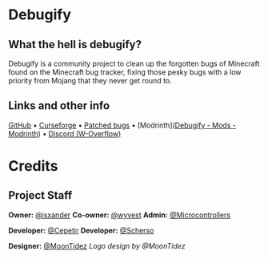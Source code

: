 # Debugify
## What the hell is debugify?
Debugify is a community project to clean up the forgotten bugs of Minecraft found on the Minecraft bug tracker, fixing those pesky bugs with a low priority from Mojang that they never get round to.

## Links and other info
[GitHub](https://github.com/W-OVERFLOW/Debugify) • [Curseforge](https://curseforge.com/minecraft/mc-mods/debugify) • [Patched bugs](https://github.com/W-OVERFLOW/Debugify/blob/1.18/PATCHED.md) • [Modrinth]([Debugify - Mods - Modrinth](https://modrinth.com/mod/debugify)) • [Discord (W-Overflow)](https://discord.gg/x9d4h2CV) 
 
# Credits
## Project Staff
**Owner:** [@isxander](https://modrinth.com/user/isxander)
**Co-owner:** [@wyvest](https://modrinth.com/user/wyvest)
**Admin:** [@Microcontrollers](https://modrinth.com/user/Microcontrollers)

**Developer:** [@Cepetir](https://modrinth.com/user/Cepetir)
**Developer:** [@Scherso](https://modrinth.com/user/Scherso)

**Designer:** [@MoonTidez](https://modrinth.com/user/MoonTidez)
*Logo design by @MoonTidez*
